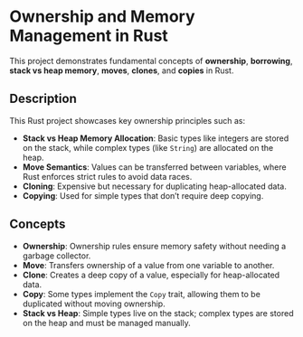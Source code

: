 # Ownership and Memory Management in Rust

This project demonstrates fundamental concepts of **ownership**, **borrowing**, **stack vs heap memory**, **moves**, **clones**, and **copies** in Rust.

## Description

This Rust project showcases key ownership principles such as:

- **Stack vs Heap Memory Allocation**: Basic types like integers are stored on the stack, while complex types (like `String`) are allocated on the heap.
- **Move Semantics**: Values can be transferred between variables, where Rust enforces strict rules to avoid data races.
- **Cloning**: Expensive but necessary for duplicating heap-allocated data.
- **Copying**: Used for simple types that don’t require deep copying.

## Concepts

- **Ownership**: Ownership rules ensure memory safety without needing a garbage collector.
- **Move**: Transfers ownership of a value from one variable to another.
- **Clone**: Creates a deep copy of a value, especially for heap-allocated data.
- **Copy**: Some types implement the `Copy` trait, allowing them to be duplicated without moving ownership.
- **Stack vs Heap**: Simple types live on the stack; complex types are stored on the heap and must be managed manually.
